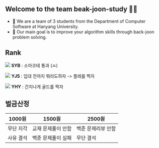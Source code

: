 ## Welcome to the team beak-joon-study 👋🏻

- 🏫 We are a team of 3 students from the Department of Computer Software at Hanyang University.
- 🏁 Our main goal is to improve your algorithm skills through back-joon problem solving.

## Rank

<img src ="http://mazassumnida.wtf/api/mini/generate_badge?boj=sinobin">   **SYB** : 소마코테 통과 (ㅛ) 

<img src ="http://mazassumnida.wtf/api/mini/generate_badge?boj=angej777">   **YJS** : 입대 전까지 뭐라도하자 -> 플레를 찍자

<img src ="http://mazassumnida.wtf/api/mini/generate_badge?boj=ghduf0820">   **YHY** : 간지나게 골드를 찍자

## 벌금산정

|1000원|1500원|2500원|
|---|---|---|
|무단 지각|교재 문제풀이 안함|백준 문제리뷰 안함|
|사유 결석|백준 문제풀이 실패|무단 결석|
